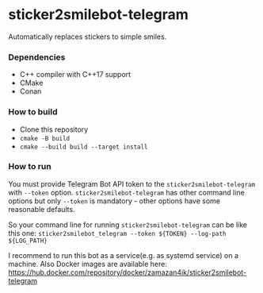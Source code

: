 # sticker2smilebot-telegram
Automatically replaces stickers to simple smiles.

### Dependencies
* C++ compiler with C++17 support
* CMake
* Conan

### How to build
* Clone this repository
* `cmake -B build`
* `cmake --build build --target install`

### How to run
You must provide Telegram Bot API token to the `sticker2smilebot-telegram` with `--token` option. `sticker2smilebot-telegram` has other command line options but only `--token` is mandatory - other options have some reasonable defaults.

So your command line for running `sticker2smilebot-telegram` can be like this one:
`sticker2smilebot_telegram --token ${TOKEN} --log-path ${LOG_PATH}`

I recommend to run this bot as a service(e.g. as systemd service) on a machine.
Also Docker images are available here: https://hub.docker.com/repository/docker/zamazan4ik/sticker2smilebot-telegram
